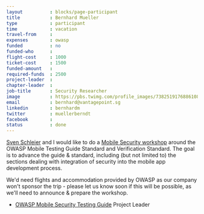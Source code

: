 ```yaml
---
layout          : blocks/page-participant
title           : Bernhard Mueller
type            : participant
time            : vacation
travel-from     :
expenses        : owasp
funded          : no
funded-who      :
flight-cost     : 1000
ticket-cost     : 1500
funded-amount   :
required-funds  : 2500
project-leader  :
chapter-leader  :
job-title       : Security Researcher
image           : https://pbs.twimg.com/profile_images/738251917688610816/1_MzP-c2_400x400.jpg
email           : bernhard@vantagepoint.sg
linkedin        : bernhardm
twitter         : muellerberndt
facebook        :
status          : done
---
```


[Sven Schleier](/Participants/need-funding/Sven-Schleier.html) and I would like to do a [Mobile Security workshop](/Working-Sessions/Mobile-Security/index.html) around the OWASP Mobile Testing Guide Standard and Verification Standard. 
The goal is to advance the guide & standard, including (but not limited to) the sections dealing with integration of security into the mobile app development process.  

We'd need flights and accommodation provided by OWASP as our company won't sponsor the trip - please let us know soon if this will be possible, as we'll need to announce & prepare the workshop.

* [OWASP Mobile Security Testing Guide](https://www.owasp.org/index.php/OWASP_Mobile_Security_Testing_Guide) Project Leader

